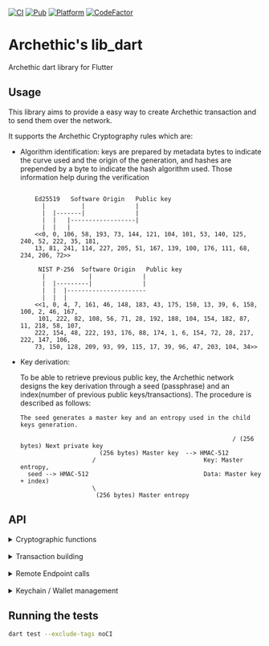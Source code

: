 [![CI](https://github.com/archethic-foundation/libdart/actions/workflows/ci.yaml/badge.svg)](https://github.com/archethic-foundation/libdart/actions/workflows/ci.yaml) [![Pub](https://img.shields.io/pub/v/archethic_lib_dart.svg)](https://pub.dartlang.org/packages/archethic_lib_dart) [![Platform](https://img.shields.io/badge/Platform-Flutter-02569B?logo=flutter)](https://flutter.dev) [![CodeFactor](https://www.codefactor.io/repository/github/archethic-foundation/libdart/badge)](https://www.codefactor.io/repository/github/archethic-foundation/libdart)

# Archethic's lib_dart

Archethic dart library for Flutter

## Usage

This library aims to provide a easy way to create Archethic transaction and to send them over the network.

It supports the Archethic Cryptography rules which are:

- Algorithm identification: keys are prepared by metadata bytes to indicate the curve used and the origin of the generation, and hashes are prepended by a byte to indicate the hash algorithm used. 
  Those information help during the verification
  
  ```

      Ed25519   Software Origin   Public key
        |          |              |
        |  |-------|              |
        |  |   |------------------|        
        |  |   |     
      <<0, 0, 106, 58, 193, 73, 144, 121, 104, 101, 53, 140, 125, 240, 52, 222, 35, 181,
      13, 81, 241, 114, 227, 205, 51, 167, 139, 100, 176, 111, 68, 234, 206, 72>>

       NIST P-256  Software Origin   Public key
        |            |              |
        |  |---------|              |
        |  |  |----------------------
        |  |  |    
      <<1, 0, 4, 7, 161, 46, 148, 183, 43, 175, 150, 13, 39, 6, 158, 100, 2, 46, 167,
       101, 222, 82, 108, 56, 71, 28, 192, 188, 104, 154, 182, 87, 11, 218, 58, 107,
      222, 154, 48, 222, 193, 176, 88, 174, 1, 6, 154, 72, 28, 217, 222, 147, 106,
      73, 150, 128, 209, 93, 99, 115, 17, 39, 96, 47, 203, 104, 34>>
  ```
  
- Key derivation:
  
    To be able to retrieve previous public key, the Archethic network designs the key derivation through a seed (passphrase) and an index(number of
     previous public keys/transactions).
    The procedure is described as follows:
    
    ```
    The seed generates a master key and an entropy used in the child keys generation.

                                                               / (256 bytes) Next private key
                          (256 bytes) Master key  --> HMAC-512
                        /                              Key: Master entropy,
      seed --> HMAC-512                                Data: Master key + index)
                        \
                         (256 bytes) Master entropy

    ```  
## API

  <details>
  <summary>Cryptographic functions</summary>
  <br/>

  #### deriveKeyPair(seed, index, curve, isSeedHexa)
  It creates a new keypair into hexadecimal format

  - `seed` is hexadecimal encoding or Uint8Array representing the transaction chain seed to be able to derive and generate the keys
  - `index` is the number of transactions in the chain, to generate the actual and the next public key (see below the cryptography section)
  - `curve` is the elliptic curve to use for the key generation (can be "ed25519", "P256", "secp256k1") - default to: "ed25519"
  - `isSeedHexa` is a parameter used to specify whether the information is in hexadecimal format or not (and thus avoid conversion issues).
  
  ```dart
  import 'package:archethic_lib_dart/archethic_lib_dart.dart';
  
  KeyPair keypair = crypto.deriveKeyPair('mysuperpassphraseorseed', 0, isSeedHexa: false);
  // uint8ListToHex(keypair.publicKey) => 0100048cac473e46edd109c3ef59eec22b9ece9f99a2d0dce1c4ccb31ce0bacec4a9ad246744889fb7c98ea75c0f0ecd60002c07fae92f23382669ca9aff1339f44216
  ```

  #### deriveAddress(seed, index, curve, hashAlgo, isSeedHexa)
  It creates a transaction address by extract the public key from the key derivation and hash it into a hexadecimal format

   - `seed` is hexadecimal encoding or Uint8Array representing the transaction chain seed to be able to derive and generate the keys
   - `index` is the number of transactions in the chain, to generate the actual and the next public key (see below the cryptography section)
   - `curve` is the elliptic curve to use for the key generation (can be "ed25519", "P256", "secp256k1") - Default to "ed25519"
   - `hashAlgo` is the hash algorithm to create the address (can be "sha256", "sha512", "sha3-256", "sha3-512", "blake2b") - default to "sha256"
   - `isSeedHexa` is a parameter used to specify whether the information is in hexadecimal format or not (and thus avoid conversion issues).
    

   ```dart
   import 'package:archethic_lib_dart/archethic_lib_dart.dart';

   String address = crypto.deriveAddress("mysuperpassphraseorseed", 0);
   // Address: 00004195d45987f33e5dcb71edfa63438d5e6add655b216acfdd31945d58210fe5d2
   ```

  #### ecEncrypt(data, publicKey, isDataHexa, isPublicKeyHexa)
  Perform an ECIES encryption using a public key and a data
  
  - `data` Data to encrypt
  - `publicKey` Public key to derive a shared secret and for whom the content must be encrypted
  - `isDataHexa` is a parameter used to specify whether the information is in hexadecimal format or not (and thus avoid conversion issues).
  - `isPublicKeyHexa` is a parameter used to specify whether the information is in hexadecimal format or not (and thus avoid conversion issues).
  
  ```dart
  import 'package:archethic_lib_dart/archethic_lib_dart.dart';

  Uint8List cipher = crypto.ecEncrypt('dataToEncrypt' '00b1d3750edb9381c96b1a975a55b5b4e4fb37bfab104c10b0b6c9a00433ec4646');
  ```

  #### aesEncrypt(data, publicKey, isDataHexa, isKeyHexa)
  Perform an AES encryption using a key and a data

  - `data` Data to encrypt
  - `key` Symmetric key
  - `isDataHexa` is a parameter used to specify whether the information is in hexadecimal format or not (and thus avoid conversion issues).
  - `isKeyHexa` is a parameter used to specify whether the information is in hexadecimal format or not (and thus avoid conversion issues).

  ```dart
  import 'package:archethic_lib_dart/archethic_lib_dart.dart';

  Uint8List cipher = crypto.aesEncrypt('dataToEncrypt' '0000b1d3750edb9381c96b1a975a55b5b4e4fb37bfab104c10b0b6c9a00433ec4646');
  ```

  </details>
   <br/>
   <details>
   <summary>Transaction building</summary>
   <br/>
  
  `new Transaction(type)` creates a new instance of the transaction
  
  `type` is the string defining the type of transaction to generate ("keychain", "keychain_access", "transfer", "hosting", "code_proposal", "code_approval", "token", "contract", "data")
  
  The transaction instance contains the following methods:
  
  #### setCode(code)
  Add the code in the `data.code` section of the transaction
  `code` is a string defining the smart contract
  
  #### setContent(content)
  Add the content in the `data.content` section of the transaction
  `content` is a string defining the smart contract
  
  #### addOwnership(secret, authorizedKeys)
   Add an ownership in the `data.ownerships` section of the transaction with a secret and its related authorized public keys to be able to decrypt it.
   This aims to prove the ownership or the delegatation of some secret to a given list of public keys.
  `secret` is the hexadecimal encoding or Uint8Array representing the encrypted secret
  `authorizedKeys` is a list of object represented by 
  - `publicKey` is the hexadecimal encoding or Uint8Array representing the public key
  - `encryptedSecretKey` is the hexadecimal encoding or Uint8Array representing the secret key encrypted with the public key (see `ecEncrypt`)
  
  #### addUCOTransfer(to, amount)
  Add a UCO transfer to the `data.ledger.uco.transfers` section of the transaction
  - `to` is hexadecimal encoding or Uint8List representing the transaction address (recipient) to receive the funds
  - `amount` is the number of uco to send (int)

  #### addTokenTransfer(to, amount, tokenAddress, tokenId)
  Add a token transfer to the `data.ledger.token.transfers` section of the transaction
  - `to` is hexadecimal encoding or Uint8List representing the transaction address (recipient) to receive the funds
  - `amount` is the number of uco to send (int)
  - `tokenAddress` is hexadecimal encoding or Uint8List representing the token address to spend
  - `tokenId` is the ID of the token to use (default to 0)

  #### addRecipient(to)
  Add a recipient to call the smart contract's "transaction" action.
  - `to` is the contract's address in hexadecimal or Uint8Array

  #### addRecipientWithNamedAction(to, action, args)
  Add a recipient to call a specific smart contract's action.
  - `to` is the contract's address in hexadecimal or Uint8Array
  - `action` is the name of the action
  - `args` is the list of arguments for the action (must contain only JSON valid data)
  
  #### build(seed, index, curve, hashAlgo, isSeedHexa)
  Generate `address`, `timestamp`, `previousPublicKey`, `previousSignature` of the transaction and 
  serialize it using a custom binary protocol.
  
  - `seed` is hexadecimal encoding or Uint8Array representing the transaction chain seed to be able to derive and generate the keys
  - `index` is the number of transactions in the chain, to generate the actual and the next public key (see below the cryptography section)
  - `curve` is the elliptic curve to use for the key generation (can be "ed25519", "P256", "secp256k1") - default to "P256"
  - `hashAlgo` is the hash algorithm to use to generate the address (can be "sha256", "sha512", "sha3-256", "sha3-512", "bake2b") - default to "sha256"
  - `isSeedHexa` is a parameter used to specify whether the information is in hexadecimal format or not (and thus avoid conversion issues).
 
  ```dart
  import 'package:archethic_lib_dart/archethic_lib_dart.dart';

  Transaction tx = Transaction(type: 'transfer', data: Transaction.initData())
    .addUCOTransfer('0000b1d3750edb9381c96b1a975a55b5b4e4fb37bfab104c10b0b6c9a00433ec4646', toBigInt(0.420)) 
    .build('mysuperpassphraseorseed', 0, 'P256').transaction;
  ```

  #### originSign(privateKey)
  Sign the transaction with an origin device private key

   - `privateKey` is hexadecimal encoding or Uint8List representing the private key to generate the origin signature to able to perform the ProofOfWork and authorize the transaction

  ```dart
  import 'package:archethic_lib_dart/archethic_lib_dart.dart';
  
  final KeyPair originKeypair = crypto.deriveKeyPair('origin_seed', 0, isSeedHexa: false);
  Transaction tx = Transaction(type: 'transfer', data: Transaction.initData())
    .addUCOTransfer('0000b1d3750edb9381c96b1a975a55b5b4e4fb37bfab104c10b0b6c9a00433ec4646', toBigInt((0.420)) 
    .build('mysuperpassphraseorseed', 0, 'P256').transaction
    .originSign(originKeypair.privateKey);
  ```

  #### convertToJSON()
  Export the transaction generated into JSON

   ```dart
  import 'package:archethic_lib_dart/archethic_lib_dart.dart';

  Transaction tx = Transaction(type: 'transfer', data: Transaction.initData())
    .addUCOTransfer('0000b1d3750edb9381c96b1a975a55b5b4e4fb37bfab104c10b0b6c9a00433ec4646', toBigInt(0.420)) 
    .build('mysuperpassphraseorseed', 0, 'P256').transaction
    .convertToJSON();
  ```
  
  </details>
   <br/>
   <details>
   <summary>Remote Endpoint calls</summary>
   <br/>

  #### getOriginKey()
  Return the hardcoded origin private key for software, this is used for signing transaction (see OriginSign).

  #### addOriginKey(originPublicKey, certificate, endpoint)
  Query a node to add a new origin public to be authorized to sign transaction with the corresponding private key (see OriginSign).
  Calls the 'add_origin_key' JSON-RPC 2.0 method

  - `originPublicKey` is the public key to be added.
  - `certificate` is the certificate that prove the public key is allowed to be added.
  - `endpoint` is the HTTP URL to a Archethic node

  Returns
  ```dart
  {
    transaction_address: "..."
    status: "pending"
  }
  ```  

  Getting the default origin Key :
  ```dart
  final String originPrivateKey = await ApiService('https://testnet.archethic.net').getOriginKey();
  final Transaction tx = Transaction(type: 'transfer', data: Transaction.initData());
  ...
  tx.originSign(originPrivateKey);
  ```
  Getting another origin key :
  ```dart
  final String authPublicKey = '0001be992817b7db9807b1df5faa6bb23036e1f2189eeaab0e1f1260ede8642ecc76'
  final String privateKey = '0001621d7c3bb971a245959679bf0879822a4df60c95c8f7f2193352d85498840b7d'
  final String originPrivateKey = await ApiService('https://testnet.archethic.net').getOriginKey(authPublicKey, privateKey);
  final Transaction tx = Transaction(type: 'transfer', data: Transaction.initData());
  ...
  tx.originSign(originPrivateKey);
  ```

  #### getTransactionIndex(addresses)
  Query a node to find the length of the chain to retrieve the transaction index

  - `addresses` List of transaction addresses (in hexadecimal)

  ```dart
  import 'package:archethic_lib_dart/archethic_lib_dart.dart';

  Map<String, int> indexMap = await ApiService('https://testnet.archethic.net').getTransactionIndex(
         ['00b1d3750edb9381c96b1a975a55b5b4e4fb37bfab104c10b0b6c9a00433ec4646']);
  int index = indexMap['00b1d3750edb9381c96b1a975a55b5b4e4fb37bfab104c10b0b6c9a00433ec4646'];
  // 0
  ``` 

  #### getLastTransaction(addresses)
  Query a node to find the last transaction in the transaction chain from a list of addresses

  - `addresses` List of transaction addresses (in hexadecimal)

  ```dart
  import 'package:archethic_lib_dart/archethic_lib_dart.dart';

  Map<String, Transaction> transactionMap = await ApiService('https://testnet.archethic.net').getLastTransaction(
          ['00b1d3750edb9381c96b1a975a55b5b4e4fb37bfab104c10b0b6c9a00433ec4646']);
  Transaction transaction = transactionMap['00b1d3750edb9381c96b1a975a55b5b4e4fb37bfab104c10b0b6c9a00433ec4646'];
  ``` 

  #### getStorageNoncePublicKey()
  Query a node to find the public key of the shared storage node key

   ```dart
  import 'package:archethic_lib_dart/archethic_lib_dart.dart';

  String storageNoncePublicKey =
          await ApiService('https://testnet.archethic.net').getStorageNoncePublicKey();
  // 00b1d3750edb9381c96b1a975a55b5b4e4fb37bfab104c10b0b6c9a00433ec4646
  ``` 

  #### getOracleData(timestamp)
  Fetch the OracleChain data
  return a value of Oracle Uco_Price in {OracleUcoPrice} from a timestamp
  If timestamp = 0 or not precised, the last price is returned
  - `timestamp`: UNIX timestamp (optional)

  ```dart
  import 'package:archethic_lib_dart/archethic_lib_dart.dart';

  final oracleData =
          await OracleService('https://testnet.archethic.net').getOracleData(timestamp);
  final eurConversionRate = oracleUcoPrice.uco?.eur;
  final usdConversionRate = oracleUcoPrice.uco?.usd;
  ```
  #### getTransactionFee(tx)
  Query a node to fetch the tx fee for a given transaction
  Calls the 'estimate_transaction_fee' JSON-RPC 2.0 method
  
  - `tx` Generated transaction
  
  ```dart
  import 'package:archethic_lib_dart/archethic_lib_dart.dart';

  Transaction tx = Transaction(...)
  TransactionFee transactionFee = await ApiService('https://testnet.archethic.net').getTransactionFee(tx);
  ```

  #### subscribeToOracleUpdates(handler)
  Subscribe to get the real time updates of the OracleChain
  - `handler`: Callback to handle the new data

  ```dart
  import 'package:archethic_lib_dart/archethic_lib_dart.dart';
  
  await OracleService('https://testnet.archethic.net')
            .subscribeToOracleUpdates((data) {
        log('Oracle value: ${data.timestamp} - ${data.uco!.usd} USD');
        // TODO with
        {
          timestamp: ...,
            services: {
            uco: {
             eur: ...,
             usd: ...
            }
          }
        }
    });
  ```

  #### getTransactionOwnerships(addresses)
  Query a node to find the ownerships (secrets and authorized keys) to given transactions addresses

  - `addresses`: List of transactions addresses

  ```dart
  import 'package:archethic_lib_dart/archethic_lib_dart.dart';

  String address = crypto.deriveAddress("mysuperpassphraseorseed", 0);
  Map<String, List<Ownership>> ownershipsMap = await ApiService('https://testnet.archethic.net').getTransactionOwnerships([address]);
  List<Ownership> ownerships = ownershipsMap[address];
  ```

  #### sendTx(transaction)
  Send a transaction to the network
  Calls the 'send_transaction' JSON-RPC 2.0 method

  - `transaction`: Transaction to send

  ```dart
  import 'package:archethic_lib_dart/archethic_lib_dart.dart';

  final tx = Transaction(type: 'transfer', data: Transaction.initData())
            .addUCOTransfer(
              '0000b1d3750edb9381c96b1a975a55b5b4e4fb37bfab104c10b0b6c9a00433ec4646',
              toBigInt(0.00000001),
            )
            .build("mysuperpassphraseorseed", 0)
            .transaction
            .originSign(originPrivateKey);

  await ApiService('https://testnet.archethic.net').sendTx(tx);
  ```


  #### callSCFunction(jsonRPCRequest)
  Call a smart contract's function using JSON-RPC 2.0 method.
  - `jsonRPCRequest` is the json structure based on SCCallFunctionRequest object to request the function
  - `resultMap` (optional) is the format of the response (true=Map, false=String)

  Returns the result of the function called

  Call a function :
  ```dart
  final smCallFunctionResponse =
    await ApiService('https://testnet.archethic.net').callSCFunction(
      jsonRPCRequest: SCCallFunctionRequest(
        method: 'contract_fun',
        params: SCCallFunctionParams(
          contract:
                  '0000a9f3bc500d0ed7d923e983eafc080113633456f53c400814e1d4f34c5fa67220',
          function: 'get_chargeable_htlc',
          args: [
                1692394056,
                '0000a3b7b1d4830a09a5459cb24db36c3d791f337260a11892b5e2e9c382da577f7a',
                '000085f677b365906a5103959e5fa289622b22ed93062b65120b55133da78242ae3e',
                '4BC2DA9ABC1B5667529E3C35141026CB1E1A6DD0376E871C77D2824164F696EF',
                'UCO',
                4.56
          ],
        ),
      ),
    );
  ```

  </details>
   <br/>
   <details>
   <summary>Keychain / Wallet management</summary>
   <br/>

  #### newKeychainTransaction(String seed, List<String> authorizedPublicKeys, Uint8List originPrivateKey)
  Creates a new transaction to build a keychain by embedding the on-chain encrypted wallet.

  - `seed` Keychain's seed
  - `authorizedPublicKeys` List of authorized public keys able to decrypt the wallet
  - `originPrivateKey` Key to make the origin signature of the transaction

  #### newAccessKeychainTransaction(String seed, Uint8List keychainAddress, Uint8List originPrivateKey)
  Creates a new keychain access transaction to allow a seed and its key to access a keychain

  - `seed` Keychain access's seed
  - `keychainAddress` Keychain's tx address
  - `originPrivateKey` Key to make the origin signature of the transaction  

  #### getKeychain(seed)
  Retrieve a keychain from the keychain access transaction and decrypt the wallet to retrieve the services associated

  - `seed` Keychain access's seed

  ```dart
  import 'package:archethic_lib_dart/archethic_lib_dart.dart';

  Keychain keychain = await ApiService('https://testnet.archethic.net').getKeychain(accessKeychainSeed);
  ```  

  Once retrieved the keychain provide the following methods:

  #### buildTransaction(tx, serviceName, index, suffix)
  Generate `address`, `previousPublicKey`, `previousSignature` of the transaction and 
  serialize it using a custom binary protocol, based on the derivation path, curve and hash algo of the service given in param.

  - `tx` is an instance of `Transaction`
  - `serviceName` is the service name to use for getting the derivation path, the curve and the hash algo
  - `index` is the number of transactions in the chain, to generate the actual and the next public key (see the cryptography section)
  - `suffix`: Additional information to add to a service derivation path (default to empty)

  Return is the signed `Transaction`. Notice that the function also sign the `Transaction` given in param, so getting the return is not mandatory

  ```dart

  final Transaction tx = Transaction(type: 'transfer', data: Transaction.initData()).addUCOTransfert(...);
  final Keychain keychain = await ApiService('https://testnet.archethic.net').getKeychain(accessKeychainSeed);
  final int index = (await ApiService('https://testnet.archethic.net').getTransactionIndex(keychain.deriveAddress('uco', 0))).chainLength);
  Transaction signedTx = keychain.buildTransaction(tx, 'uco', index);
  ```

  #### deriveAddress(service, index, suffix)
  Derive an address for the given service at the index given

  - `service`: Service name to identify the derivation path to use
  - `index`: Chain index to derive (default to 0)
  - `suffix`: Additional information to add to a service derivation path (default to empty)

  ```dart
  Keychain keychain = await ApiService('https://testnet.archethic.net').getKeychain(accessKeychainSeed);
  Uint8List genesisUCOAddress = keychain.deriveAddress('uco', index: 0);
  ``` 

  #### deriveKeypair(service, index, suffix)
  Derive a keypair for the given service at the index given

  - `service`: Service name to identify the derivation path to use
  - `index`: Chain index to derive (default to 0)
  - `suffix`: Additional information to add to a service derivation path (default to empty)
  
  ```dart
  Keychain keychain = await ApiService('https://testnet.archethic.net').getKeychain(accessKeychainSeed);
  KeyPair keyPair = keychain.deriveKeypair('uco', index: 0, isSeedHexa: false);
  ``` 


  #### ecEncryptServiceSeed(service, publicKeys)
  Use ec encryption on the seed for the list of authorizedPublicKeys

  - `service`: Service name to identify the derivation path to use
  - `authorizedPublicKeys`: List of public keys to encrypt the service seed

  ```dart
  final keychain = Keychain(seed: hexToUint8List(generateRandomSeed())).copyWithService('uco', "m/650'/uco");
  final storageNoncePublicKey = await ApiService('https://testnet.archethic.net').getStorageNoncePublicKey();

  final resultECEncryptServiceSeed = keychain.ecEncryptServiceSeed('uco', [storageNoncePublicKey]);
  final secret = uint8ListToHex(resultECEncryptServiceSeed.secret);
  final authorizedPublicKeys = resultECEncryptServiceSeed.authorizedPublicKeys;

  // secret and authorizedPublicKeys can be used to create an ownership
  final tx = Transaction(
        type: 'contract',
        data: Transaction.initData(),
      ).addOwnership(secret, authorizedPublicKeys);
  ```

  #### toDID()
  Return a Decentralized Identity document from the keychain. (This is used in the transaction's content of the keychain tx)

  ```dart
  Keychain keychain = await ApiService('https://testnet.archethic.net').getKeychain(accessKeychainSeed);
  final Map<String, dynamic> did = keychain.toDID();
  log(did)
  {
    "@context": [
       "https://www.w3.org/ns/did/v1"
    ],
    "id": "did:archethic:keychain_address",
    "authentification": servicesMaterials, //list of public keys of the services
    "verificationMethod": servicesMaterials //list of public keys of the services
  }
  ```

  #### addService(String name, String derivationPath, {String curve = 'ed25519', String hashAlgo = 'sha256'})
  Add a service into the keychain

  - `name`: Name of the service to add
  - `derivationPath`: Crypto derivation path
  - `curve`: Elliptic curve to use
  - `hashAlgo`: Hash algo

  ```dart
  Keychain keychain = await ApiService('https://testnet.archethic.net').getKeychain(accessKeychainSeed);
  keychain.addService("nft1", "m/650'/1/0");
  log(keychain)
  {
    version: 1,
    seed: "mymasterseed",
    services: {
      uco: {
        derivationPath: "m/650'/0/0",
        curve: "ed25519",
        hashAlgo: "sha256"
      },
      nft1: {
        derivationPath: "m/650'/1/0",
        curve: "ed25519",
        hashAlgo: "sha256"
      }
    }
  }
  ```

   <br/>
</details>

## Running the tests

```bash
dart test --exclude-tags noCI
```

